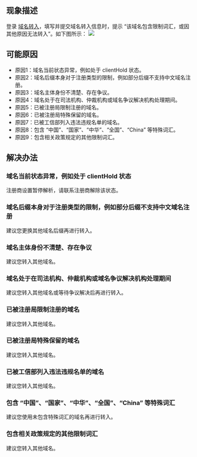 
## 现象描述
登录 [域名转入](https://console.cloud.tencent.com/domain/trans-in)，填写并提交域名转入信息时，提示 “该域名包含限制词汇，或因其他原因无法转入”。如下图所示：
![](https://qcloudimg.tencent-cloud.cn/raw/aea4d4a9c918d08e7937ed307893a1b8.png)

## 可能原因
- 原因1：域名当前状态异常，例如处于 clientHold 状态。
- 原因2：域名后缀本身对于注册类型的限制，例如部分后缀不支持中文域名注册。
- 原因3：域名主体身份不清楚、存在争议。
- 原因4：域名处于在司法机构、仲裁机构或域名争议解决机构处理期间。
- 原因5：已被注册局限制注册的域名。
- 原因6：已被注册局特殊保留的域名。
- 原因7：已被工信部列入违法违规名单的域名。
- 原因8：包含 “中国”、“国家”、“中华”、“全国”、“China” 等特殊词汇。
- 原因9：包含相关政策规定的其他限制词汇。

## 解决办法
### 域名当前状态异常，例如处于 clientHold 状态
注册商设置暂停解析，请联系注册商解除该状态。

### 域名后缀本身对于注册类型的限制，例如部分后缀不支持中文域名注册
建议您更换其他域名后缀再进行转入。

### 域名主体身份不清楚、存在争议
建议您转入其他域名。

### 域名处于在司法机构、仲裁机构或域名争议解决机构处理期间
建议您转入其他域名或等待争议解决后再进行转入。

### 已被注册局限制注册的域名
建议您转入其他域名。

### 已被注册局特殊保留的域名
建议您转入其他域名。

### 已被工信部列入违法违规名单的域名
建议您转入其他域名。

### 包含 “中国”、“国家”、“中华”、“全国”、“China” 等特殊词汇
建议您使用未包含特殊词汇的域名再进行转入。

### 包含相关政策规定的其他限制词汇
建议您转入其他域名。



